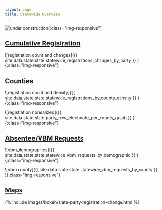 ```yaml
---
layout: page
title: Statewide Overview
---
```


![under construction](http://textfiles.com/underconstruction/mamagnolia_acresunderconstruction.gif){:class="img-responsive"}

## [Cumulative Registration](#registrations)

![registration count and changes]({{ site.data.state.state.statewide_registrations_changes_by_party }} ){:class="img-responsive"}

## [Counties](#counties)

![registration count and density]({{ site.data.state.state.statewide_registrations_by_county_density }} ){:class="img-responsive"}

![registration normalized]({{ site.data.state.state.party_new_electorate_per_county_graph }} ){:class="img-responsive"}

## [Absentee/VBM Requests](#absentee)

![vbm_demographics]({{ site.data.state.state.statewide_vbm_requests_by_demographic }} ){:class="img-responsive"}

![vbm county]({{ site.data.state.state.statewide_vbm_requests_by_county }} ){:class="img-responsive"}

## [Maps](#maps)

{% include images/bokeh/state-party-registration-change.html %}

